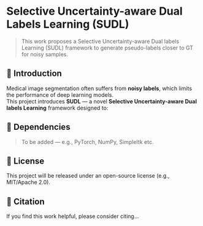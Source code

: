 # Selective Uncertainty-aware Dual Labels Learning (SUDL)

> This work proposes a Selective Uncertainty-aware Dual labels Learning (SUDL) framework to generate pseudo-labels closer to GT for noisy samples.

## 🧠 Introduction

Medical image segmentation often suffers from **noisy labels**, which limits the performance of deep learning models.  
This project introduces **SUDL** — a novel **Selective Uncertainty-aware Dual labels Learning** framework designed to:

## 🔧 Dependencies

> To be added — e.g., PyTorch, NumPy, SimpleItk etc.

## 📄 License

This project will be released under an open-source license (e.g., MIT/Apache 2.0).

## 📣 Citation

If you find this work helpful, please consider citing...

